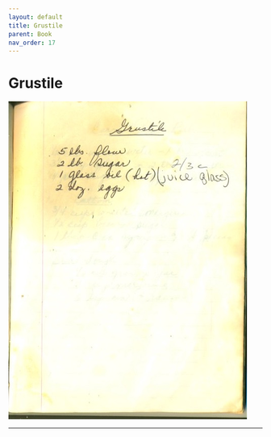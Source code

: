```yaml
---
layout: default
title: Grustile
parent: Book
nav_order: 17
---
```


# Grustile
![Grustile](/recipe-images/pages/page-17.jpg)

---
